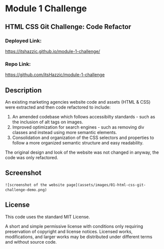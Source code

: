 # Module 1 Challenge
## HTML CSS Git Challenge: Code Refactor

### Deployed Link:

https://itshazzic.github.io/module-1-challenge/

### Repo Link:

https://github.com/itsHazzic/module-1-challenge

## Description

An existing marketing agencies website code and assets (HTML & CSS) were extracted and then code refactored to include:

1.  An amended codebase which follows accessibilty standards - such as the inclusion of alt tags on images.
2.  Improved optimization for search engines - such as removing div classes and instead using more semantic elements. 
3. Consolidation and organization of the CSS selectors and properties to follow a more organized semantic structure and easy readability. 

The original design and look of the website was not changed in anyway, the code was only refactored. 

## Screenshot

    ![screenshot of the website page](assets/images/01-html-css-git-challenge-demo.png)

## License

This code uses the standard MIT License.

A short and simple permissive license with conditions only requiring preservation of copyright and license notices. Licensed works, modifications, and larger works may be distributed under different terms and without source code.